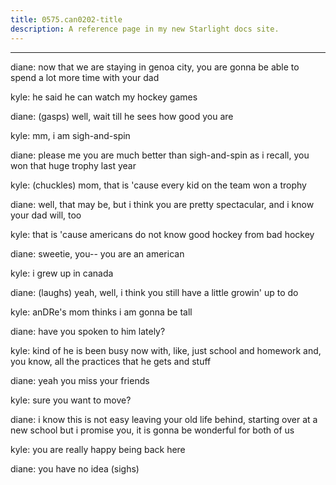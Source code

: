 ```yaml
---
title: 0575.can0202-title
description: A reference page in my new Starlight docs site.
---
```

----- 
diane: now that we are staying in genoa city, you are gonna be able to spend a 
lot more time with your dad
 
kyle: he said he can watch my hockey games
 
diane: (gasps) well, wait till he sees how good you are
 
kyle: mm, i am sigh-and-spin
 
diane: please me
 you are much better than sigh-and-spin
 as i recall, you won that 
huge trophy last year
 
kyle: (chuckles) mom, that is 'cause every kid on the team won a trophy
 
diane: well, that may be, but i think you are pretty spectacular, and i know 
your dad will, too
 
kyle: that is 'cause americans do not know good hockey from bad hockey
 
diane: sweetie, you-- you are an american
 
kyle: i grew up in canada
 
diane: (laughs) yeah, well, i think you still have a little growin' up to do


kyle: anDRe's mom thinks i am gonna be tall
 
diane: have you spoken to him lately? 
 
kyle: kind of
 he is been busy now with, like, just school and homework and, 
you know, all the practices that he gets and stuff
 
diane: yeah
 you miss your friends
 
kyle: sure you want to move? 
 
diane: i know this is not easy leaving your old life behind, starting over at 
a new school
 but i promise you, it is gonna be wonderful for both of us
 
kyle: you are really happy being back here
 
diane: you have no idea
 (sighs) 
